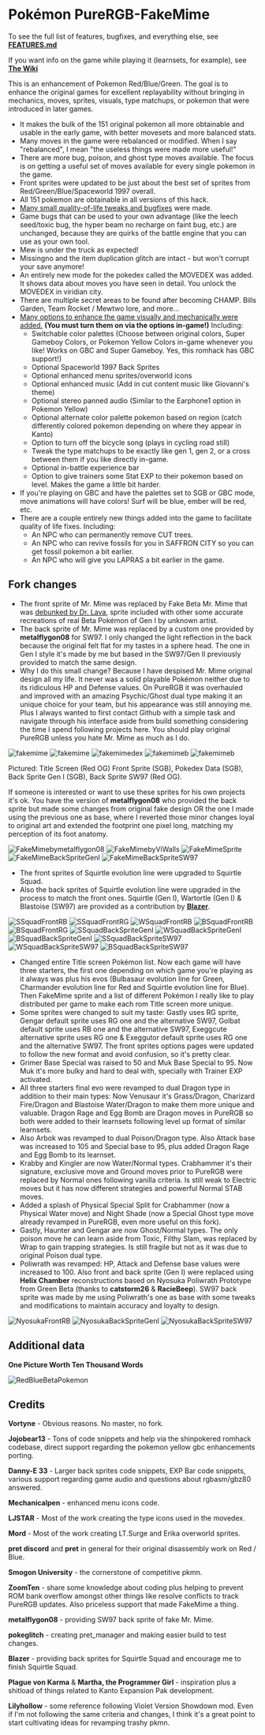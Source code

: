 # Pokémon PureRGB-FakeMime

To see the full list of features, bugfixes, and everything else, see [**FEATURES.md**](FEATURES.md)

If you want info on the game while playing it (learnsets, for example), see [**The Wiki**](https://github.com/ViWalls/pureRGB-FakeMime/wiki)

This is an enhancement of Pokemon Red/Blue/Green. The goal is to enhance the original games for excellent replayability without bringing in mechanics, moves, sprites, visuals, type matchups, or pokemon that were introduced in later games. 
- It makes the bulk of the 151 original pokemon all more obtainable and usable in the early game, with better movesets and more balanced stats. 
- Many moves in the game were rebalanced or modified. When I say "rebalanced", I mean "the useless things were made more useful!" 
- There are more bug, poison, and ghost type moves available. The focus is on getting a useful set of moves available for every single pokemon in the game. 
- Front sprites were updated to be just about the best set of sprites from Red/Green/Blue/Spaceworld 1997 overall.
- All 151 pokemon are obtainable in all versions of this hack. 
- [Many small quality-of-life tweaks and bugfixes](https://github.com/ViWalls/pureRGB-FakeMime/blob/master/FEATURES.md#quality-of-life-enhancements) were made. 
- Game bugs that can be used to your own advantage (like the leech seed/toxic bug, the hyper beam no recharge on faint bug, etc.) are unchanged, because they are quirks of the battle engine that you can use as your own tool. 
- Mew is under the truck as expected!
- Missingno and the item duplication glitch are intact - but won't corrupt your save anymore!
- An entirely new mode for the pokedex called the MOVEDEX was added. It shows data about moves you have seen in detail. You unlock the MOVEDEX in viridian city.
- There are multiple secret areas to be found after becoming CHAMP. Bills Garden, Team Rocket / Mewtwo lore, and more...
- [Many options to enhance the game visually and mechanically were added.](https://github.com/ViWalls/pureRGB-FakeMime/blob/master/FEATURES.md#new-options-in-the-options-menu) **(You must turn them on via the options in-game!)** Including:
  - Switchable color palettes (Choose between original colors, Super Gameboy Colors, or Pokemon Yellow Colors in-game whenever you like! Works on GBC and Super Gameboy. Yes, this romhack has GBC support!)
  - Optional Spaceworld 1997 Back Sprites
  - Optional enhanced menu sprites/overworld icons
  - Optional enhanced music (Add in cut content music like Giovanni's theme) 
  - Optional stereo panned audio (Similar to the Earphone1 option in Pokemon Yellow)
  - Optional alternate color palette pokemon based on region (catch differently colored pokemon depending on where they appear in Kanto)
  - Option to turn off the bicycle song (plays in cycling road still)
  - Tweak the type matchups to be exactly like gen 1, gen 2, or a cross between them if you like directly in-game.
  - Optional in-battle experience bar
  - Option to give trainers some Stat EXP to their pokemon based on level. Makes the game a little bit harder.
- If you're playing on GBC and have the palettes set to SGB or GBC mode, move animations will have colors! Surf will be blue, ember will be red, etc.
- There are a couple entirely new things added into the game to facilitate quality of life fixes. Including:
  - An NPC who can permanently remove CUT trees.
  - An NPC who can revive fossils for you in SAFFRON CITY so you can get fossil pokemon a bit earlier.
  - An NPC who will give you LAPRAS a bit earlier in the game.

## Fork changes

- The front sprite of Mr. Mime was replaced by Fake Beta Mr. Mime that was [debunked by Dr. Lava](https://twitter.com/DrLavaYT/status/1284462794532773888?s=20), sprite included with other some accurate recreations of real Beta Pokémon of Gen I by unknown artist.
- The back sprite of Mr. Mime was replaced by a custom one provided by **metalflygon08** for SW97. I only changed the light reflection in the back because the original felt flat for my tastes in a sphere head. The one in Gen I style it's made by me but based in the SW97/Gen II previously provided to match the same design.
- Why I do this small change? Because I have despised Mr. Mime original design all my life. It never was a solid playable Pokémon neither due to its ridiculous HP and Defense values. On PureRGB it was overhauled and improved with an amazing Psychic/Ghost dual type making it an unique choice for your team, but his appearance was still annoying me. Plus I always wanted to first contact Github with a simple task and navigate through his interface aside from build something considering the time I spend following projects here. You should play original PureRGB unless you hate Mr. Mime as much as I do.

![fakemime](/screenshots/FakemimetitleRed.png?raw=true) ![fakemime](/screenshots/fakemime.png?raw=true) ![fakemimedex](/screenshots/fakemimedex.png?raw=true) ![fakemimeb](/screenshots/fakemimebgen1.png?raw=true) ![fakemimeb](/screenshots/fakemimeb.png?raw=true)

Pictured: Title Screen (Red OG) Front Sprite (SGB), Pokedex Data (SGB), Back Sprite Gen I (SGB), Back Sprite SW97 (Red OG).

If someone is interested or want to use these sprites for his own projects it's ok. You have the version of **metalflygon08** who provided the back sprite but made some changes from original fake design OR the one I made using the previous one as base, where I reverted those minor changes loyal to original art and extended the footprint one pixel long, matching my perception of its foot anatomy.

![FakeMimebymetalflygon08](/screenshots/FakeMimebymetalflygon08.png?raw=true) ![FakeMimebyViWalls](/screenshots/FakeMimebyViWalls.png?raw=true) ![FakeMimeSprite](/gfx/pokemon/front/mr.mime.png?raw=true) ![FakeMimeBackSpriteGenI](/gfx/pokemon/back/mr.mimeb.png?raw=true) ![FakeMimeBackSpriteSW97](/gfx/pokemon/back_sw/mr.mimeb.png?raw=true)

- The front sprites of Squirtle evolution line were upgraded to Squirtle Squad.
- Also the back sprites of Squirtle evolution line were upgraded in the process to match the front ones. Squirtle (Gen I), Wartortle (Gen I) & Blastoise (SW97) are provided as a contribution by **[Blazer](https://www.deviantart.com/steppoblazer)**.

![SSquadFrontRB](/gfx/pokemon/front/squirtle.png?raw=true) ![SSquadFrontRG](/gfx/pokemon/front_alt/squirtle.png?raw=true) ![WSquadFrontRB](/gfx/pokemon/front/wartortle.png?raw=true) ![BSquadFrontRB](/gfx/pokemon/front/blastoise.png?raw=true) ![BSquadFrontRG](/gfx/pokemon/front_alt/blastoise.png?raw=true) ![SSquadBackSpriteGenI](/gfx/pokemon/back/squirtleb.png?raw=true) ![WSquadBackSpriteGenI](/gfx/pokemon/back/wartortleb.png?raw=true) ![BSquadBackSpriteGenI](/gfx/pokemon/back/blastoiseb.png?raw=true) ![SSquadBackSpriteSW97](/gfx/pokemon/back_sw/squirtleb.png?raw=true) ![WSquadBackSpriteSW97](/gfx/pokemon/back_sw/wartortleb.png?raw=true) ![BSquadBackSpriteSW97](/gfx/pokemon/back_sw/blastoiseb.png?raw=true)

- Changed entire Title screen Pokémon list. Now each game will have three starters, the first one depending on which game you're playing as it always was plus his evos (Bulbasaur evolution line for Green, Charmander evolution line for Red and Squirtle evolution line for Blue). Then FakeMime sprite and a list of different Pokémon I really like to play distributed per game to make each rom Title screen more unique.
- Some sprites were changed to suit my taste: Gastly uses RG sprite, Gengar default sprite uses RG one and the alternative SW97, Golbat default sprite uses RB one and the alternative SW97, Exeggcute alternative sprite uses RG one & Exeggutor default sprite uses RG one and the alternative SW97. The front sprites options pages were updated to follow the new format and avoid confusion, so it's pretty clear.
- Grimer Base Special was raised to 50 and Muk Base Special to 95. Now Muk it's more bulky and hard to deal with, specially with Trainer EXP activated.
- All three starters final evo were revamped to dual Dragon type in addition to their main types: Now Venusaur it's Grass/Dragon, Charizard Fire/Dragon and Blastoise Water/Dragon to make them more unique and valuable. Dragon Rage and Egg Bomb are Dragon moves in PureRGB so both were added to their learnsets following level up format of similar learnsets.
- Also Arbok was revamped to dual Poison/Dragon type. Also Attack base was increased to 105 and Special base to 95, plus added Dragon Rage and Egg Bomb to its learnset.
- Krabby and Kingler are now Water/Normal types. Crabhammer it's their signature, exclusive move and Ground moves prior to PureRGB were replaced by Normal ones following vanilla criteria. Is still weak to Electric moves but it has now different strategies and powerful Normal STAB moves.
- Added a splash of Physical Special Split for Crabhammer (now a Physical Water move) and Night Shade (now a Special Ghost type move already revamped in PureRGB, even more useful on this fork).
- Gastly, Haunter and Gengar are now Ghost/Normal types. The only poison move he can learn aside from Toxic, Filthy Slam, was replaced by Wrap to gain trapping strategies. Is still fragile but not as it was due to original Poison dual type.
- Poliwrath was revamped: HP, Attack and Defense base values were increased to 100. Also front and back sprite (Gen I) were replaced using **Helix Chamber** reconstructions based on Nyosuka Poliwrath Prototype from Green Beta (thanks to **catstorm26** & **RacieBeep**). SW97 back sprite was made by me using Poliwrath's one as base with some tweaks and modifications to maintain accuracy and loyalty to design.

![NyosukaFrontRB](/gfx/pokemon/front/poliwrath.png?raw=true) ![NyosukaBackSpriteGenI](/gfx/pokemon/back/poliwrathb.png?raw=true) ![NyosukaBackSpriteSW97](/gfx/pokemon/back_sw/poliwrathb.png?raw=true)

## Additional data

**One Picture Worth Ten Thousand Words**

![RedBlueBetaPokemon](/screenshots/RedBlueBetaPokemon.png?raw=true)

## Credits

**Vortyne** - Obvious reasons. No master, no fork.

**Jojobear13** - Tons of code snippets and help via the shinpokered romhack codebase, direct support regarding the pokemon yellow gbc enhancements porting.

**Danny-E 33** - Larger back sprites code snippets, EXP Bar code snippets, various support regarding game audio and questions about rgbasm/gbz80 answered.

**Mechanicalpen** - enhanced menu icons code.

**LJSTAR** - Most of the work creating the type icons used in the movedex.

**Mord** - Most of the work creating LT.Surge and Erika overworld sprites.

**pret discord** and **pret** in general for their original disassembly work on Red / Blue.

**Smogon University** - the cornerstone of competitive pkmn.

**ZoomTen** - share some knowledge about coding plus helping to prevent ROM bank overflow amongst other things like resolve conflicts to track PureRGB updates. Also priceless support that made FakeMime a thing.

**metalflygon08** - providing SW97 back sprite of fake Mr. Mime.

**pokeglitch** - creating pret_manager and making easier build to test changes.

**Blazer** - providing back sprites for Squirtle Squad and encourage me to finish Squirtle Squad.

**Plague von Karma** & **Martha, the Programmer Girl** - inspiration plus a shitload of things related to Kanto Expansion Pak development.

**Lilyhollow** - some reference following Violet Version Showdown mod. Even if I'm not following the same criteria and changes, I think it's a great point to start cultivating ideas for revamping trashy pkmn.
